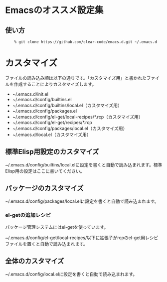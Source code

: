<!-- -*- gfm -*- -->

# Emacsのオススメ設定集

## 使い方

        % git clone https://github.com/clear-code/emacs.d.git ~/.emacs.d

# カスタマイズ

ファイルの読み込み順は以下の通りです。「カスタマイズ用」と書かれたファイルを作成することによりカスタマイズします。

  * ~/.emacs.d/init.el
  * ~/.emacs.d/config/builtins.el
  * ~/.emacs.d/config/builtins/local.el（カスタマイズ用）
  * ~/.emacs.d/config/packages.el
  * ~/.emacs.d/config/el-get/local-recipes/*.rcp（カスタマイズ用）
  * ~/.emacs.d/config/el-get/recipes/*.rcp
  * ~/.emacs.d/config/packages/local.el（カスタマイズ用）
  * ~/.emacs.d/local.el（カスタマイズ用）

## 標準Elisp用設定のカスタマイズ

~/.emacs.d/config/builtins/local.elに設定を書くと自動で読み込まれます。標準Elisp用の設定はここに書いてください。

## パッケージのカスタマイズ

~/.emacs.d/config/packages/local.elに設定を書くと自動で読み込まれます。

### el-getの追加レシピ

パッケージ管理システムにはel-getを使っています。

~/.emacs.d/config/el-get/local-recipes/以下に拡張子がrcpのel-get用レシピファイルを置くと自動で読み込まれます。

## 全体のカスタマイズ

~/.emacs.d/config/local.elに設定を書くと自動で読み込まれます。

